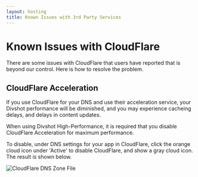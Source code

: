 ```yaml
---
layout: hosting
title: Known Issues with 3rd Party Services
---
```


# Known Issues with CloudFlare

<p class="lead">There are some issues with CloudFlare that users have reported that is beyond our control. Here is how to resolve the problem.</p>

## CloudFlare Acceleration

If you use CloudFlare for your DNS and use their acceleration service, your Divshot performance will be diminished, and you may experience cacheing delays, and delays in content updates.

When using Divshot High-Performance, it is required that you disable CloudFlare Acceleration for maximum performance.

To disable, under DNS settings for your app in CloudFlare, click the orange cloud icon under 'Active' to disable CloudFlare, and show a gray cloud icon. The result is shown below.

<img src="{% asset_path guides/cloudflare-disable.jpg %}" alt="CloudFlare DNS Zone File" class="img-responsive">
